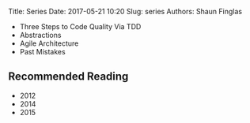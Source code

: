 Title: Series
Date: 2017-05-21 10:20
Slug: series
Authors: Shaun Finglas

- Three Steps to Code Quality Via TDD
- Abstractions
- Agile Architecture
- Past Mistakes

## Recommended Reading

- 2012
- 2014
- 2015